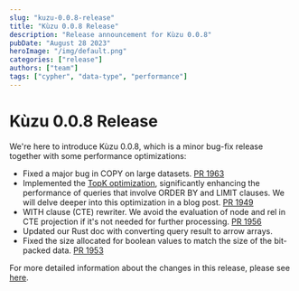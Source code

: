 ```yaml
---
slug: "kuzu-0.0.8-release"
title: "Kùzu 0.0.8 Release"
description: "Release announcement for Kùzu 0.0.8"
pubDate: "August 28 2023"
heroImage: "/img/default.png"
categories: ["release"]
authors: ["team"]
tags: ["cypher", "data-type", "performance"]
---
```


# Kùzu 0.0.8 Release

We're here to introduce Kùzu 0.0.8, which is a minor bug-fix release together with some performance optimizations:

- Fixed a major bug in COPY on large datasets. [PR 1963](https://github.com/kuzudb/kuzu/pull/1963)
- Implemented the [TopK optimization](https://github.com/kuzudb/kuzu/pull/1949), significantly enhancing the performance of queries that involve ORDER BY and LIMIT clauses. We will delve deeper into this optimization in a blog post. [PR 1949](https://github.com/kuzudb/kuzu/pull/1949)
- WITH clause (CTE) rewriter. We avoid the evaluation of node and rel in CTE projection if it's not needed for further processing. [PR 1956](https://github.com/kuzudb/kuzu/pull/1956)
- Updated our Rust doc with converting query result to arrow arrays.
- Fixed the size allocated for boolean values to match the size of the bit-packed data. [PR 1953](https://github.com/kuzudb/kuzu/pull/1953/files)

For more detailed information about the changes in this release, please see [here](https://github.com/kuzudb/kuzu/releases/tag/v0.0.8).
